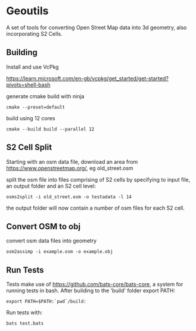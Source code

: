 # Geoutils

A set of tools for converting Open Street Map data into 3d geometry, also incorporating S2 Cells.

## Building

Install and use VcPkg

https://learn.microsoft.com/en-gb/vcpkg/get_started/get-started?pivots=shell-bash

generate cmake build with ninja

    cmake --preset=default

build using 12 cores

    cmake --build build --parallel 12

## S2 Cell Split

Starting with an osm data file, download an area from https://www.openstreetmap.org/, eg old_street.osm

split the osm file into files comprising of S2 cells by specifying to input file, an output folder and an S2 cell level:

    osms2split -i old_street.osm -o testadata -l 14

the output folder will now contain a number of osm files for each S2 cell.

## Convert OSM to obj

convert osm data files into geometry

    osm2assimp -i example.osm -o example.obj

## Run Tests

Tests make use of https://github.com/bats-core/bats-core, a system for running tests in bash.
After building to the 'build' folder export PATH:

    export PATH=$PATH:`pwd`/build:

Run tests with:

    bats test.bats